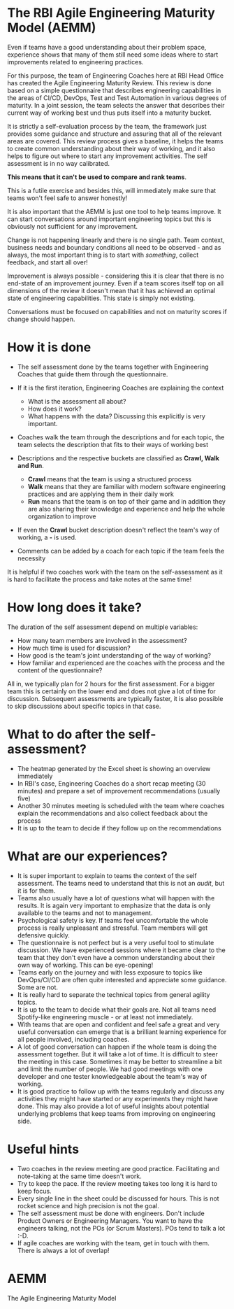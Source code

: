 # The RBI Agile Engineering Maturity Model (AEMM)

Even if teams have a good understanding about their problem space, experience shows that many of them still need some ideas where to start improvements related to engineering practices. 

For this purpose, the team of Engineering Coaches here at RBI Head Office has created the Agile Engineering Maturity Review.
This review is done based on a simple questionnaire that describes engineering capabilities in the areas of CI/CD, DevOps, Test and Test Automation in various degrees of maturity. 
In a joint session, the team selects the answer that describes their current way of working best und thus puts itself into a maturity bucket.
  
It is strictly a self-evaluation process by the team, the framework just provides some guidance and structure and assuring that all of the relevant areas are covered.
This review process gives a baseline, it helps the teams to create common understanding about their way of working, and it also helps to figure out where to start any improvement activities.
The self assessment is in no way calibrated. 

**This means that it can't be used to compare and rank teams**. 

This is a futile exercise and besides this, will immediately make sure that teams won't feel safe to answer honestly!
 
 It is also important that the AEMM is just one tool to help teams improve. It can start conversations around important engineering topics but this is obviously not sufficient for any improvement.

Change is not happening linearly and there is no single path. 
Team context, business needs and boundary conditions all need to be observed - and as always, the most important thing is to start with *something*, collect feedback, and start all over!

Improvement is always possible - considering this it is clear that there is no end-state of an improvement journey. Even if a team scores itself top on all dimensions of the review it doesn't mean that it has achieved an optimal state of engineering capabilities. This state is simply not existing.

Conversations must be focused on capabilities and not on maturity scores if change should happen.

# How it is done
- The self assessment done by the teams together with Engineering Coaches that guide them through the questionnaire. 
- If it is the first iteration, Engineering Coaches are explaining the context
  - What is the assessment all about?
  - How does it work?
  - What happens with the data? Discussing this explicitly is very important.

- Coaches walk the team through the descriptions and for each topic, the team selects the description that fits to their ways of working best
- Descriptions and the respective buckets are classified as **Crawl, Walk and Run**.
  - **Crawl** means that the team is using a structured process 
  - **Walk** means that they are familiar with modern software engineering practices and are applying them in their daily work
  - **Run** means that the team is on top of their game and in addition they are also sharing their knowledge and experience and help the whole organization to improve
- If even the **Crawl** bucket description doesn't reflect the team's way of working, a **-** is used.
- Comments can be added by a coach for each topic if the team feels the necessity

It is helpful if two coaches work with the team on the self-assessment as it is hard to facilitate the process and take notes at the same time!

# How long does it take?
The duration of the self assessment depend on multiple variables:
- How many team members are involved in the assessment?
- How much time is used for discussion?
- How good is the team's joint understanding of the way of working?
- How familiar and experienced are the coaches with the process and the content of the questionnaire?

All in, we typically plan for 2 hours for the first assessment. 
For a bigger team this is certainly on the lower end and does not give a lot of time for discussion. 
Subsequent assessments are typically faster, it is also possible to skip discussions about specific topics in that case.

# What to do after the self-assessment?
- The heatmap generated by the Excel sheet is showing an overview immediately
- In RBI's case, Engineering Coaches do a short recap meeting (30 minutes) and prepare a set of improvement recommendations (usually five)
- Another 30 minutes meeting is scheduled with the team where coaches explain the recommendations and also collect feedback about the process
- It is up to the team to decide if they follow up on the recommendations


# What are our experiences?
- It is super important to explain to teams the context of the self assessment. The teams need to understand that this is not an *audit*, but it is for them.
- Teams also usually have a lot of questions what will happen with the results. It is again very important to emphasize that the data is only available to the teams and not to management. 
- Psychological safety is key. If teams feel uncomfortable the whole process is really unpleasant and stressful. Team members will get defensive quickly.
- The questionnaire is not perfect but is a very useful tool to stimulate discussion. We have experienced sessions where it became clear to the team that they don't even have a common understanding about their own way of working. This can be eye-opening!
- Teams early on the journey and with less exposure to topics like DevOps/CI/CD are often quite interested and appreciate some guidance. Some are not.
- It is really hard to separate the technical topics from general agility topics.
- It is up to the team to decide what their goals are. Not all teams need Spotify-like engineering muscle - or at least not immediately.
- With teams that are open and confident and feel safe a great and very useful conversation can emerge that is a brilliant learning experience for all people involved, including coaches.
- A lot of good conversation can happen if the whole team is doing the assessment together. But it will take a lot of time. It is difficult to steer the meeting in this case. Sometimes it may be better to streamline a bit and limit the number of people. We had good meetings with one developer and one tester knowledgeable about the team's way of working.
- It is good practice to follow up with the teams regularly and discuss any activities they might have started or any experiments they might have done. This may also provide a lot of useful insights about potential underlying problems that keep teams from improving on engineering side.


# Useful hints
- Two coaches in the review meeting are good practice. Facilitating and note-taking at the same time doesn't work.
- Try to keep the pace. If the review meeting takes too long it is hard to keep focus.
- Every single line in the sheet could be discussed for hours. This is not rocket science and high precision is not the goal.
- The self assessment must be done with engineers. Don't include Product Owners or Engineering Managers. You want to have the engineers talking, not the POs (or Scrum Masters). POs tend to talk a lot :-D.
- If agile coaches are working with the team, get in touch with them. There is always a lot of overlap!
# AEMM
The Agile Engineering Maturity Model
